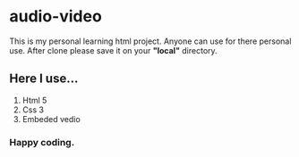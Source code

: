 # audio-video
This is my personal learning html project. Anyone can use for there personal use.
After clone please save it on your **"local"** directory.
## Here I use...
1. Html 5
2. Css 3
4. Embeded vedio
### Happy coding.
